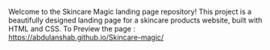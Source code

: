 Welcome to the Skincare Magic landing page repository! This project is a beautifully designed landing page for a skincare products website, built with HTML and CSS.
To Preview the page : https://abdulanshab.github.io/Skincare-magic/

